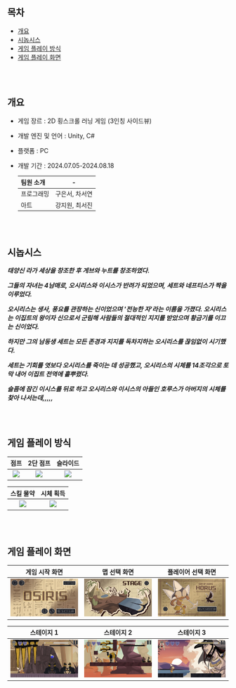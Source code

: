 ## 목차
- [개요](#개요)
- [시놉시스](#시놉시스)
- [게임 플레이 방식](#게임-플레이-방식)
- [게임 플레이 화면](#게임-플레이-화면)

<br><br>

## 개요
- 게임 장르 : 2D 횡스크롤 러닝 게임 (3인칭 사이드뷰)
- 개발 엔진 및 언어 : Unity, C#
- 플랫폼 : PC
- 개발 기간 : 2024.07.05-2024.08.18

  |팀원 소개|-|
  |:--|:-:|
  |프로그래밍|구은서, 차서연|
  |아트|강지원, 최서진|

<br><br>

## 시놉시스
<i><b>태양신 라가 세상을 창조한 후 게브와 누트를 창조하였다. 

그들의 자녀는 4남매로, 오시리스와 이시스가 반려가 되었으며, 세트와 네프티스가 짝을 이루었다. 

오시리스는 생사, 풍요를 관장하는 신이었으며 '전능한 자'라는 이름을 가졌다. 오시리스는 이집트의 왕이자 신으로서 군림해
사람들의 절대적인 지지를 받았으며 황금기를 이끄는 신이었다. 

하지만 그의 남동생 세트는 모든 존경과 지지를 독차지하는 오시리스를 끊임없이 시기했다. 

세트는 기회를 엿보다 오시리스를 죽이는 데 성공했고, 오시리스의 시체를 14조각으로 토막 내어 이집트 전역에 흩뿌렸다. 

슬픔에 잠긴 이시스를 뒤로 하고 오시리스와 이시스의 아들인 호루스가 아버지의 시체를 찾아 나서는데,,,,,</i><b>

<br><br>

## 게임 플레이 방식
|점프|2단 점프|슬라이드|
|:-:|:-:|:-:|
|<img src="./OSIRIS/Assets/Sprites/UI/Panel/HowTo_Jump.PNG">|<img src="./OSIRIS/Assets/Sprites/UI/Panel/HowTo_DoubleJump.PNG">|<img src="./OSIRIS/Assets/Sprites/UI/Panel/HowTo_Slide.PNG">|

|스킬 물약|시체 획득|
|:-:|:-:|
|<img src="./OSIRIS/Assets/Sprites/UI/Panel/HowTo_Skill.PNG">|<img src="./OSIRIS/Assets/Sprites/UI/Panel/HowTo_GetParts.PNG">|

<br><br>

## 게임 플레이 화면
|게임 시작 화면|맵 선택 화면|플레이어 선택 화면|
|-|-|-|
|<img src="./OSIRIS/Assets/Sprites/Start.png">|<img src="./OSIRIS/Assets/Sprites/Map.png">|<img src="./OSIRIS/Assets/Sprites/PlayerSelect.png">|

|스테이지 1|스테이지 2|스테이지 3|
|-|-|-|
|<img src="./OSIRIS/Assets/Sprites/Stage1.png">|<img src="./OSIRIS/Assets/Sprites/Stage2.png">|<img src="./OSIRIS/Assets/Sprites/Stage3.png">|
